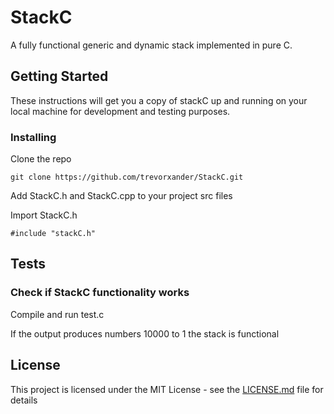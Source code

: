 # StackC

A fully functional generic and dynamic stack implemented in pure C.

## Getting Started

These instructions will get you a copy of stackC up and running on your local machine for development and testing purposes.

### Installing

Clone the repo

```
git clone https://github.com/trevorxander/StackC.git
```

Add StackC.h and StackC.cpp to your project src files 

Import StackC.h 

```
#include "stackC.h"
```

## Tests
### Check if StackC functionality works

Compile and run test.c

If the output produces numbers 10000 to 1 the stack is functional

## License

This project is licensed under the MIT License - see the [LICENSE.md](LICENSE.md) file for details
